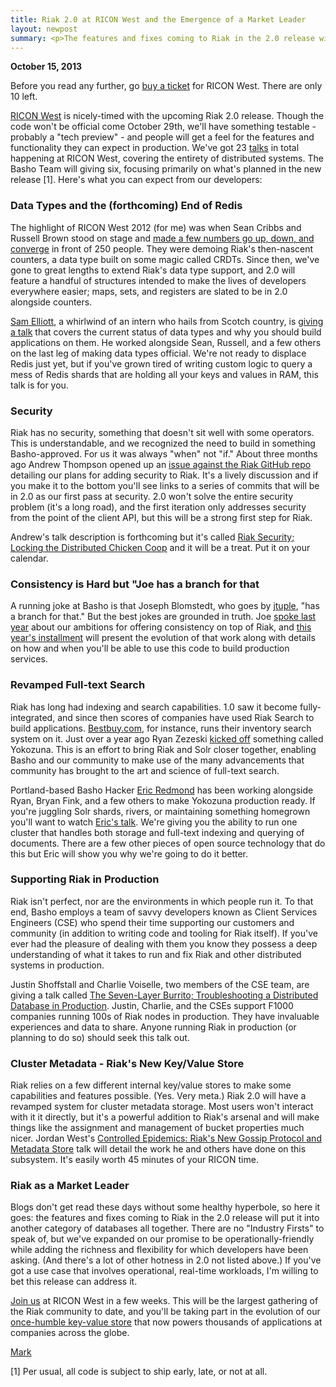 ```yaml
--- 
title: Riak 2.0 at RICON West and the Emergence of a Market Leader
layout: newpost
summary: <p>The features and fixes coming to Riak in the 2.0 release will put it into another category of databases all together. RICON West will highlight a lot of this work and should be there to celebrate and discuss it with us.</p>
--- 
```


**October 15, 2013**

Before you read any further, go [buy a ticket](http://ricon-west-2013.eventbrite.com) for RICON West. There are only 10 left. 

[RICON West](http://ricon.io/west.html) is nicely-timed with the upcoming Riak 2.0 release. Though the code won't be official come October 29th, we'll have something testable - probably a "tech preview" - and people will get a feel for the features and functionality they can expect in production. We've got 23 [talks](http://ricon.io/west.html) in total happening at RICON West, covering the entirety of distributed systems. The Basho Team will giving six, focusing primarily on what's planned in the new release [1]. Here's what you can expect from our developers:

### Data Types and the (forthcoming) End of Redis

The highlight of RICON West 2012 (for me) was when Sean Cribbs and Russell Brown stood on stage and [made a few numbers go up, down, and converge](https://vimeo.com/52414903) in front of 250 people. They were demoing Riak's then-nascent counters, a data type built on some magic called CRDTs. Since then, we've gone to great lengths to extend Riak's data type support, and 2.0 will feature a handful of structures intended to make the lives of developers everywhere easier; maps, sets, and registers are slated to be in 2.0 alongside counters.

[Sam Elliott](http://twitter.com/lenary), a whirlwind of an intern who hails from Scotch country, is [giving a talk](http://lanyrd.com/2013/riconwest/scmzrm/) that covers the current status of data types and why you should build applications on them. He worked alongside Sean, Russell, and a few others on the last leg of making data types official. We're not ready to displace Redis just yet, but if you've grown tired of writing custom logic to query a mess of Redis shards that are holding all your keys and values in RAM, this talk is for you. 

### Security

Riak has no security, something that doesn't sit well with some operators. This is understandable, and we recognized the need to build in something Basho-approved. For us it was always "when" not "if." About three months ago Andrew Thompson opened up an [issue against the Riak GitHub repo](https://github.com/basho/riak/issues/355) detailing our plans for adding security to Riak. It's a lively discussion and if you make it to the bottom you'll see links to a series of commits that will be in 2.0 as our first pass at security.  2.0 won't solve the entire security problem (it's a long road), and the first iteration only addresses security from the point of the client API, but this will be a strong first step for Riak.

Andrew's talk description is forthcoming but it's called [Riak Security; Locking the Distributed Chicken Coop](http://lanyrd.com/2013/riconwest/scpgbf/) and it will be a treat. Put it on your calendar. 

### Consistency is Hard but "Joe has a branch for that

A running joke at Basho is that Joseph Blomstedt, who goes by [jtuple](http://twitter.com/jtuple), "has a branch for that." But the best jokes are grounded in truth.  Joe [spoke last year](https://vimeo.com/51973001) about our ambitions for offering consistency on top of Riak, and [this year's installment](http://lanyrd.com/2013/riconwest/scmzrk/) will present the evolution of that work along with details on how and when you'll be able to use this code to build production services. 

### Revamped Full-text Search

Riak has long had indexing and search capabilities. 1.0 saw it become fully-integrated, and since then scores of companies have used Riak Search to build applications. [Bestbuy.com](http://http://bestbuy.com/), for instance, runs their inventory search system on it. Just over a year ago Ryan Zezeski [kicked off](https://github.com/basho/yokozuna/commit/bce28004900463aa665a866c35342a2569baedc8) something called Yokozuna. This is an effort to bring Riak and Solr closer together, enabling Basho and our community to make use of the many advancements that community has brought to the art and science of full-text search.  

Portland-based Basho Hacker [Eric Redmond](https://twitter.com/coderoshi) has been working alongside Ryan, Bryan Fink, and a few others to make Yokozuna production ready. If you're juggling Solr shards, rivers, or maintaining something homegrown you'll want to watch [Eric's talk](http://ricon.io/west.html#epicredmond). We're giving you the ability to run one cluster that handles both storage and full-text indexing and querying of documents. There are a few other pieces of open source technology that do this but Eric will show you why we're going to do it better.

### Supporting Riak in Production

Riak isn't perfect, nor are the environments in which people run it. To that end, Basho employs a team of savvy developers known as Client Services Engineers (CSE) who spend their time supporting our customers and community (in addition to writing code and tooling for Riak itself). If you've ever had the pleasure of dealing with them you know they possess a deep understanding of what it takes to run and fix Riak and other distributed systems in production. 

Justin Shoffstall and Charlie Voiselle, two members of the CSE team, are giving a talk called [The Seven-Layer Burrito; Troubleshooting a Distributed Database in Production](http://lanyrd.com/2013/riconwest/scpgbd/). Justin, Charlie, and the CSEs support F1000 companies running 100s of Riak nodes in production. They have invaluable experiences and data to share. Anyone running Riak in production (or planning to do so) should seek this talk out.

### Cluster Metadata - Riak's New Key/Value Store

Riak relies on a few different internal key/value stores to make some capabilities and features possible. (Yes. Very meta.) Riak 2.0 will have a revamped system for cluster metadata storage. Most users won't interact with it it directly, but it's a powerful addition to Riak's arsenal and will make things like the assignment and management of bucket properties much nicer. Jordan West's [Controlled Epidemics: Riak's New Gossip Protocol and Metadata Store](http://lanyrd.com/2013/riconwest/scpgrc/) talk will detail the work he and others have done on this subsystem. It's easily worth 45 minutes of your RICON time.

### Riak as a Market Leader

Blogs don't get read these days without some healthy hyperbole, so here it goes: the features and fixes coming to Riak in the 2.0 release will put it into another category of databases all together. There are no "Industry Firsts" to speak of, but we've expanded on our promise to be operationally-friendly while adding the richness and flexibility for which developers have been asking. (And there's a lot of other hotness in 2.0 not listed above.) If you've got a use case that involves operational, real-time workloads, I'm willing to bet this release can address it.  

[Join us](http://ricon-west-2013.eventbrite.com) at RICON West in a few weeks. This will be the largest gathering of the Riak community to date, and you'll be taking part in the evolution of our [once-humble key-value store](https://news.ycombinator.com/item?id=748079) that now powers thousands of applications at companies across the globe.

[Mark](http://twitter.com/pharkmillups)

[1] Per usual, all code is subject to ship early, late, or not at all.